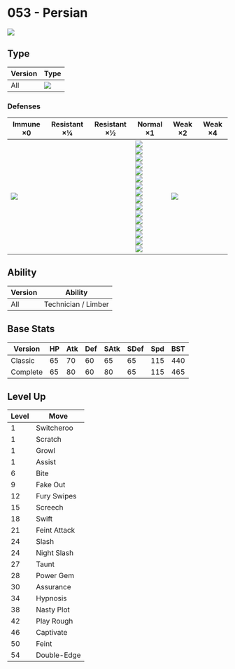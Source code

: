 # 053 - Persian
![][053]

## Type

Version | Type
---     | ---
All     | ![][normal]

### Defenses

Immune ×0      | Resistant ×¼ | Resistant ×½ | Normal ×1                                                                                                                                                                                                                           | Weak ×2           | Weak ×4
---            | ---          | ---          | ---                                                                                                                                                                                                                                 | ---               | ---
![][ghost]<br> | &nbsp;       | &nbsp;       | ![][normal]<br>![][flying]<br>![][poison]<br>![][ground]<br>![][rock]<br>![][bug]<br>![][steel]<br>![][fire]<br>![][water]<br>![][grass]<br>![][electric]<br>![][psychic]<br>![][ice]<br>![][dragon]<br>![][dark]<br>![][fairy]<br> | ![][fighting]<br> | &nbsp;

## Ability

Version | Ability
---     | ---
All     | Technician / Limber

## Base Stats

Version  | HP  | Atk | Def | SAtk | SDef | Spd | BST
---      | --- | --- | --- | ---  | ---  | --- | ---
Classic  | 65  | 70  | 60  | 65   | 65   | 115 | 440
Complete | 65  | 80  | 60  | 80   | 65   | 115 | 465

## Level Up

Level | Move
---   | ---
1     | Switcheroo
1     | Scratch
1     | Growl
1     | Assist
6     | Bite
9     | Fake Out
12    | Fury Swipes
15    | Screech
18    | Swift
21    | Feint Attack
24    | Slash
24    | Night Slash
27    | Taunt
28    | Power Gem
30    | Assurance
34    | Hypnosis
38    | Nasty Plot
42    | Play Rough
46    | Captivate
50    | Feint
54    | Double-Edge

[053]: ../img/pokemon/053.png
[normal]: ../img/types/normal.png
[fire]: ../img/types/fire.png
[fighting]: ../img/types/fighting.png
[water]: ../img/types/water.png
[flying]: ../img/types/flying.png
[grass]: ../img/types/grass.png
[poison]: ../img/types/poison.png
[electric]: ../img/types/electric.png
[ground]: ../img/types/ground.png
[psychic]: ../img/types/psychic.png
[rock]: ../img/types/rock.png
[ice]: ../img/types/ice.png
[bug]: ../img/types/bug.png
[dragon]: ../img/types/dragon.png
[ghost]: ../img/types/ghost.png
[dark]: ../img/types/dark.png
[steel]: ../img/types/steel.png
[fairy]: ../img/types/fairy.png
